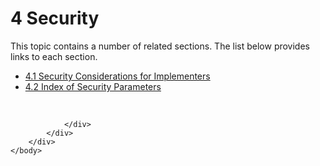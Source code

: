 <html dir="LTR" xmlns:mshelp="http://msdn.microsoft.com/mshelp" xmlns:ddue="http://ddue.schemas.microsoft.com/authoring/2003/5" xmlns:xlink="http://www.w3.org/1999/xlink" xmlns:tool="http://www.microsoft.com/tooltip">
    <head>
        <meta http-equiv="Content-Type" content="text/html; CHARSET=utf-8"></meta>
        <meta name="save" content="history"></meta>
        <title>4 Security</title>
        <xml>
            <mshelp:toctitle title="4 Security"></mshelp:toctitle>
            <mshelp:rltitle title="[MS-FSA]: Security"></mshelp:rltitle>
            <mshelp:keyword index="A" term="41748921-8e31-4e75-a1d9-7dc8d4c7dc23"></mshelp:keyword>
            <mshelp:attr name="DCSext.ContentType" value="open specification"></mshelp:attr>
            <mshelp:attr name="AssetID" value="41748921-8e31-4e75-a1d9-7dc8d4c7dc23"></mshelp:attr>
            <mshelp:attr name="TopicType" value="kbRef"></mshelp:attr>
            <mshelp:attr name="DCSext.Title" value="[MS-FSA]: Security" />
        </xml>
    </head>
    <body>
        <div id="header">
            <h1 class="heading">4 Security</h1>
        </div>
        <div id="mainSection">
            <div id="mainBody">
                <div id="allHistory" class="saveHistory"></div>
                <div id="sectionSection0" class="section" name="collapseableSection">
                    <p>This topic contains a number of related sections. The list below provides links to each section.<br /></p><ul><li><span><a href="7ba45bf9-b7ac-4083-a02c-fa69f400bf0d.html">4.1 Security Considerations for Implementers</a></span></li><li><span><a href="3534b858-685b-4f4a-abb2-29050e98b8f2.html">4.2 Index of Security Parameters</a></span></li></ul><p><br /></p>


                </div>
            </div>
        </div>
    </body>
</html>